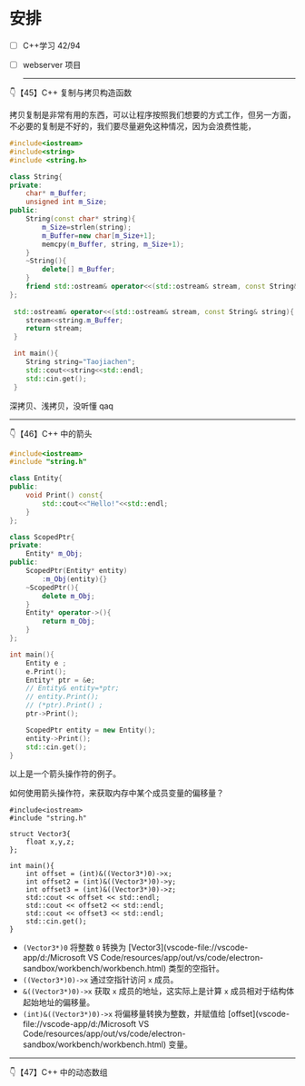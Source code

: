 # 安排

- [ ] C++学习 42/94

- [ ] webserver 项目

  ---

  

👇【45】C++ 复制与拷贝构造函数

拷贝复制是非常有用的东西，可以让程序按照我们想要的方式工作，但另一方面，不必要的复制是不好的，我们要尽量避免这种情况，因为会浪费性能， 

```C++
#include<iostream>
#include<string>
#include <string.h>

class String{
private:
    char* m_Buffer;
    unsigned int m_Size;
public:
    String(const char* string){
        m_Size=strlen(string);
        m_Buffer=new char[m_Size+1];
        memcpy(m_Buffer, string, m_Size+1);
    }
    ~String(){
        delete[] m_Buffer;
    }
    friend std::ostream& operator<<(std::ostream& stream, const String& string);
};
 
 std::ostream& operator<<(std::ostream& stream, const String& string){
    stream<<string.m_Buffer;
    return stream;
 }

 int main(){
    String string="Taojiachen"; 
    std::cout<<string<<std::endl;
    std::cin.get();
 }
```

 深拷贝、浅拷贝，没听懂 qaq

---

👇【46】C++ 中的箭头

```C++
#include<iostream>
#include "string.h"

class Entity{
public:
    void Print() const{
        std::cout<<"Hello!"<<std::endl;
    }
};

class ScopedPtr{
private:
    Entity* m_Obj;
public:
    ScopedPtr(Entity* entity)
        :m_Obj(entity){}
    ~ScopedPtr(){
        delete m_Obj; 
    }
    Entity* operator->(){
        return m_Obj;
    }
};

int main(){
    Entity e ; 
    e.Print();
    Entity* ptr = &e;
    // Entity& entity=*ptr;
    // entity.Print();
    // (*ptr).Print() ;
    ptr->Print();

    ScopedPtr entity = new Entity();
    entity->Print();
    std::cin.get();
}
```

以上是一个箭头操作符的例子。

如何使用箭头操作符，来获取内存中某个成员变量的偏移量？

```
#include<iostream>
#include "string.h"

struct Vector3{
    float x,y,z;
};

int main(){
    int offset = (int)&((Vector3*)0)->x;
    int offset2 = (int)&((Vector3*)0)->y;
    int offset3 = (int)&((Vector3*)0)->z;
    std::cout << offset << std::endl;
    std::cout << offset2 << std::endl;
    std::cout << offset3 << std::endl;
    std::cin.get();
}
```

- `(Vector3*)0` 将整数 `0` 转换为 [Vector3](vscode-file://vscode-app/d:/Microsoft VS Code/resources/app/out/vs/code/electron-sandbox/workbench/workbench.html) 类型的空指针。
- `((Vector3*)0)->x` 通过空指针访问 `x` 成员。
- `&((Vector3*)0)->x` 获取 `x` 成员的地址，这实际上是计算 `x` 成员相对于结构体起始地址的偏移量。
- `(int)&((Vector3*)0)->x` 将偏移量转换为整数，并赋值给 [offset](vscode-file://vscode-app/d:/Microsoft VS Code/resources/app/out/vs/code/electron-sandbox/workbench/workbench.html) 变量。

---

👇【47】C++ 中的动态数组

